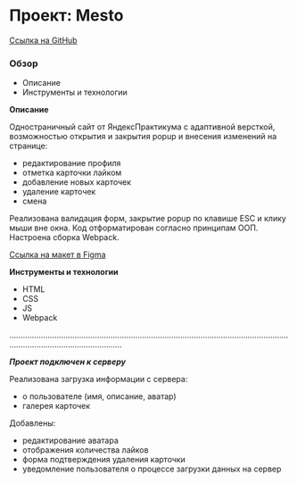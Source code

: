 # Проект: Mesto

[Ссылка на GitHub](https://ilmirakhalilova.github.io/mesto/)

### Обзор
* Описание
* Инструменты и технологии

**Описание**

Одностраничный сайт от ЯндексПрактикума с адаптивной версткой, возможностью открытия и закрытия popup и внесения изменений на странице:
- редактирование профиля
- отметка карточки лайком
- добавление новых карточек
- удаление карточек
- смена

Реализована валидация форм, закрытие popup по клавише ESC и клику мыши вне окна. Код отформатирован согласно принципам ООП. Настроена сборка Webpack.

[Ссылка на макет в Figma](https://www.figma.com/file/2cn9N9jSkmxD84oJik7xL7/JavaScript.-Sprint-4?node-id=0%3A1)

**Инструменты и технологии**
* HTML
* CSS
* JS
* Webpack

..............................................................................................................................................................................

***Проект подключен к серверу***

Реализована загрузка информации с сервера:
- о пользователе (имя, описание, аватар)
- галерея карточек

Добавлены:
- редактирование аватара
- отображения количества лайков
- форма подтверждения удаления карточки
- уведомление пользователя о процессе загрузки данных на сервер
